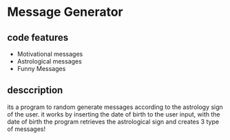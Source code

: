 # Message Generator
## code features 

* Motivational messages 
* Astrological messages 
* Funny Messages 


## desccription 

its a  program to random generate messages according to the astrology sign of the user. 
it works by inserting the date of birth to the user input, with the date of birth the program retrieves the astrological sign and creates 3 type of messages!
